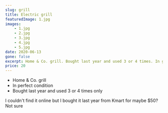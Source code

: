 ```yaml
---
slug: grill
title: Electric grill
featuredImage: 1.jpg
images:
    - 1.jpg
    - 2.jpg
    - 3.jpg
    - 4.jpg
    - 5.jpg
date: 2020-06-13
gone: false
excerpt: Home & Co. grill. Bought last year and used 3 or 4 times. In great condition.
price: 20
---
```

* Home & Co. grill
* In perfect condition
* Bought last year and used 3 or 4 times only

I couldn't find it online but I bought it last year from Kmart for maybe $50? Not sure